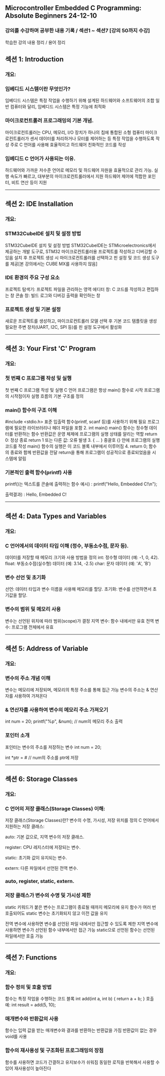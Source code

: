 ## Microcontroller Embedded C Programming: Absolute Beginners 24-12-10

### 강의를 수강하며 공부한 내용 기록 / 섹션1 ~ 섹션7 [강의 50까지 수강]

학습한 강의 내용 정리 / 용어 정리 

## 섹션 1: Introduction
### 개요:
### 임베디드 시스템이란 무엇인가?
임베디드 시스템은 특정 작업을 수행하기 위해 설계된 하드웨어와 소프트웨어의 조합
일반 컴퓨터와 달리, 임베디드 시스템은 특정 기능에 최적화
### 마이크로컨트롤러 프로그래밍의 기본 개념.
마이크로컨트롤러는 CPU, 메모리, I/O 장치가 하나의 칩에 통합된 소형 컴퓨터
마이크로컨트롤러가 센서 데이터를 처리하거나 모터를 제어하는 등 특정 작업을 수행하도록 작성
주로 C 언어를 사용해 효율적이고 하드웨어 친화적인 코드를 작성
### 임베디드 C 언어가 사용되는 이유.
하드웨어와 가까운 저수준 언어로 메모리 및 하드웨어 자원을 효율적으로 관리 가능.
실행 속도가 빠르고, 대부분의 마이크로컨트롤러에서 지원
하드웨어 제어에 적합한 포인터, 비트 연산 등이 지원

---------------------------------------------


## 섹션 2: IDE Installation
### 개요:
### STM32CubeIDE 설치 및 설정 방법
STM32CubeIDE 설치 및 설정 방법
STM32CubeIDE는 STMicroelectronics에서 제공하는 개발 도구로, STM32 마이크로컨트롤러용 프로젝트를 작성하고 디버깅할 수 있음
설치 후 프로젝트 생성 시 마이크로컨트롤러를 선택하고 핀 설정 및 코드 생성 도구를 제공[본 강의에서는 CUBE MX를 사용하지 않음]
### IDE 환경의 주요 구성 요소 
프로젝트 탐색기: 프로젝트 파일을 관리하는 영역
에디터 창: C 코드를 작성하고 편집하는 창
콘솔 창: 빌드 로그와 디버깅 출력을 확인하는 창
### 프로젝트 생성 및 기본 설정
새로운 프로젝트를 생성하고, 마이크로컨트롤러 모델 선택 후 기본 코드 템플릿을 생성
필요한 주변 장치(UART, I2C, SPI 등)를 핀 설정 도구에서 활성화

-----------------------------------------------

## 섹션 3: Your First 'C' Program
### 개요:
### 첫 번째 C 프로그램 작성 및 실행
첫 번째 C 프로그램 작성 및 실행
C 언어 프로그램은 항상 main() 함수로 시작
프로그램의 시작점이자 실행 흐름의 기본 구조를 정의
### main() 함수의 구조 이해
#include <stdio.h>
표준 입출력 함수(printf, scanf 등)를 사용하기 위해 필요
프로그램에 필요한 라이브러리나 헤더 파일을 포함
2. int main()
main() 함수는 정수형 데이터를 반환하는 함수
반환값은 운영 체제에 프로그램의 실행 상태를 알리는 역할
return 0: 정상 종료
return 1 또는 다른 값: 오류 발생
3. { ... }
중괄호 {} 안에 프로그램의 실행 코드를 작성
main() 함수의 실행은 이 코드 블록 내부에서 이루어짐
4. return 0;
함수의 종료와 함께 반환값을 전달
return을 통해 프로그램이 성공적으로 종료되었음을 시스템에 알림

### 기본적인 출력 함수(printf) 사용
printf()는 텍스트를 콘솔에 출력하는 함수
예시) : printf("Hello, Embedded C!\n"); 

출력결과) : Hello, Embedded C!

-----------------------------------------------

## 섹션 4: Data Types and Variables
### 개요:
### C 언어에서의 데이터 타입 이해 (정수, 부동소수점, 문자 등).
데이터를 저장할 때 메모리 크기와 사용 방법을 정의
int: 정수형 데이터 (예: -1, 0, 42).
float: 부동소수점(실수형) 데이터 (예: 3.14, -2.5)
char: 문자 데이터 (예: 'A', 'B')
### 변수 선언 및 초기화 
선언: 데이터 타입과 변수 이름을 사용해 메모리를 할당.
초기화: 변수를 선언하면서 초기값을 할당.
### 변수의 범위 및 메모리 사용
변수는 선언된 위치에 따라 범위(scope)가 결정
지역 변수: 함수 내에서만 유효
전역 변수: 프로그램 전체에서 유효

------------------------------------------------

## 섹션 5: Address of Variable
### 개요:
### 변수의 주소 개념 이해
변수는 메모리에 저장되며, 메모리의 특정 주소를 통해 접근 가능
변수의 주소는 & 연산자를 사용하여 가져온다
### & 연산자를 사용하여 변수의 메모리 주소 가져오기
int num = 20;
printf("%p", &num);  // num의 메모리 주소 출력

### 포인터 소개
포인터는 변수의 주소를 저장하는 변수
int num = 20;

int *ptr = &num;  // num의 주소를 ptr에 저장

--------------------------------------------------

## 섹션 6: Storage Classes
### 개요:
### C 언어의 저장 클래스(Storage Classes) 이해:
저장 클래스(Storage Classes)란?
변수의 수명, 가시성, 저장 위치를 정의
C 언어에서 지원하는 저장 클래스:

auto: 기본 값으로, 지역 변수의 저장 클래스.

register: CPU 레지스터에 저장되는 변수.

static: 초기화 값이 유지되는 변수.

extern: 다른 파일에서 선언된 전역 변수.

### auto, register, static, extern.
### 저장 클래스가 변수의 수명 및 가시성 제한
static 키워드가 붙은 변수는 프로그램이 종료될 때까지 메모리에 유지
함수가 여러 번 호출되어도 static 변수는 초기화되지 않고 이전 값을 유지

전역 변수에 사용하면 변수를 선언된 파일 내에서만 접근할 수 있도록 제한
지역 변수에 사용하면 변수가 선언된 함수 내부에서만 접근 가능
static으로 선언된 함수는 선언된 파일에서만 호출 가능

---------------------------------------------------

## 섹션 7: Functions
### 개요:
### 함수 정의 및 호출 방법
함수는 특정 작업을 수행하는 코드 블록
int add(int a, int b) {
    return a + b;
}
호출 예: int result = add(5, 10);
### 매개변수와 반환값의 사용
함수는 입력 값을 받는 매개변수와 결과를 반환하는 반환값을 가짐
반환값이 없는 경우 void를 사용
### 함수의 재사용성 및 구조화된 프로그래밍의 장점
함수를 사용하면 코드가 간결하고 유지보수가 쉬워짐
동일한 로직을 반복해서 사용할 수 있어 재사용성이 높아진다
